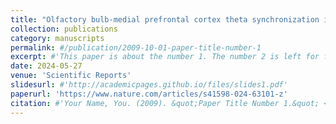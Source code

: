 ```yaml
---
title: "Olfactory bulb-medial prefrontal cortex theta synchronization is associated with anxiety"
collection: publications
category: manuscripts
permalink: #/publication/2009-10-01-paper-title-number-1
excerpt: #'This paper is about the number 1. The number 2 is left for future work.'
date: 2024-05-27
venue: 'Scientific Reports'
slidesurl: #'http://academicpages.github.io/files/slides1.pdf'
paperurl: 'https://www.nature.com/articles/s41598-024-63101-z'
citation: #'Your Name, You. (2009). &quot;Paper Title Number 1.&quot; <i>Journal 1</i>. 1(1).'
---
```


<!-- Anxiety is among the most fundamental mammalian behaviors. Despite the physiological and pathological importance, its underlying neural mechanisms remain poorly understood. Here, we recorded the activity of olfactory bulb (OB) and medial prefrontal cortex (mPFC) of rats, which are critical structures to brain’s emotional processing network, while exploring different anxiogenic environments. Our results show that presence in anxiogenic contexts increases the OB and mPFC regional theta activities. Also, these local activity changes are associated with enhanced OB-mPFC theta power- and phase-based functional connectivity as well as OB-to-mPFC information transfer. Interestingly, these effects are more prominent in the unsafe zones of the anxiogenic environments, compared to safer zones. This consistent trend of changes in diverse behavioral environments as well as local and long-range neural activity features suggest that the dynamics of OB-mPFC circuit theta oscillations might underlie different types of anxiety behaviors, with possible implications for anxiety disorders. -->
